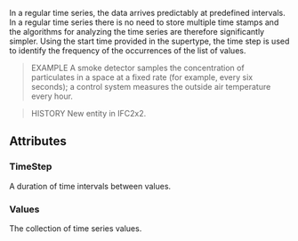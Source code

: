 In a regular time series, the data arrives predictably at predefined intervals. In a regular time series there is no need to store multiple time stamps and the algorithms for analyzing the time series are therefore significantly simpler. Using the start time provided in the supertype, the time step is used to identify the frequency of the occurrences of the list of values.

<!-- end of short definition -->


> EXAMPLE A smoke detector samples the concentration of particulates in a space at a fixed rate (for example, every six seconds); a control system measures the outside air temperature every hour.

> HISTORY New entity in IFC2x2.

## Attributes

### TimeStep
A duration of time intervals between values.

### Values
The collection of time series values.
